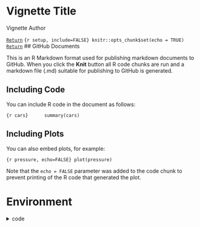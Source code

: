 Vignette Title
================
Vignette Author

[`Return`](./)
`{r setup, include=FALSE} knitr::opts_chunk$set(echo = TRUE)`
[`Return`](./) \#\# GitHub Documents

This is an R Markdown format used for publishing markdown documents to
GitHub. When you click the **Knit** button all R code chunks are run and
a markdown file (.md) suitable for publishing to GitHub is generated.

## Including Code

You can include R code in the document as follows:

`{r cars}      summary(cars)`

## Including Plots

You can also embed plots, for example:

`{r pressure, echo=FALSE} plot(pressure)`

Note that the `echo = FALSE` parameter was added to the code chunk to
prevent printing of the R code that generated the plot.

# Environment

<details>
<summary>
code
</summary>

     library(tidyverse)
     library(ggthemes)
     library(ggsci)
     library(ggpubr)
     library(survminer)
     library(survival)
     library(survivalROC)
     library(reshape2) 
     data<-fread("../../FBratio_paper/Phylum_cli.csv",data.table = F)
     hist(data$BMI)

</details>
